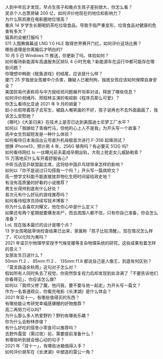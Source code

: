 人到中年后才发现，早点生孩子和晚点生孩子差别很大，你怎么看？  
吴京个人总票房破 200 亿，如何评价他现在的地位和影响力？  
为什么陈凯歌在电影圈地位很高？  
重庆 14 岁学生长期喝奶茶吃垃圾食品，导致手指严重变形，垃圾食品对健康的危害有多大？  
猫真的会被打服吗？  
S11 入围赛揭幕战 LNG 1:0 HLE 取得世界赛开门红，如何评价这场比赛？  
哪些道理是你离婚后才明白的?  
10 月 5 日 Windows 11 推送，你更新了吗，体验如何？  
如何看待新能源车高速服务区排队 4 小时充电？新能源车在运行中都可能存在哪些问题？  
你理想中韩剧《鱿鱼游戏》的结尾，应该是什么样？  
厦门 25 岁独居女孩被中介杀害，嫌疑人已被刑拘，独居女孩应该如何保障自身安全？  
美国贸易代表称将与中方就经贸问题展开坦率对话，释放了哪些信息？  
如何评价祝绪丹、邢昭林主演的电视剧《程序员那么可爱》？  
你怎么看待比亚迪 2021 年 9 月的销量？  
趁小长假带着孩子去写生，被路人嘲笑画的不好，孩子说再也不去外面画画了，我该怎么安慰她？  
《哪吒》《大圣归来》在技术上是否已达到美国迪士尼梦工厂水平？  
如何以「我嫁给了青梅竹马，但他的心上人不是我」为开头写一个故事？  
高中女生剪超短发是一种什么体验？  
如何看待日本海自出云号直升机母舰首次进行 F-35B 起降测试？  
想换 iPhone13，预计用 4 年，256G 够用吗？有必要买 512G 吗?  
如何看待网红 lu 一丝曝光前夫葛成孕期出轨，大街上抢走女儿威胁勒索？  
15 万落地买什么车开着舒服省心?  
许昕当选亚乒联盟副主席，这将给中国乒乓球带来怎样的影响？  
如何以「你不是说过只勾搭我一个吗？」开头写一篇病娇文？  
高一想学文科能不能直接放弃物化生把时间留给政史地？  
有没有高质量的好看的小说推荐？  
男生长得帅到底有什么好处？  
易次元有什么好玩的游戏推荐吗？  
如何看待程序员持续写技术博客？  
你为什么会喜欢刘耀文，他在你心中是什么定义？  
如果还有两个星期就要爆发丧尸，而且周围人都不信，只有你自己准备，你会怎么准备？  
LoL 现在版本最烂的设计是哪个点？  
13 岁女孩喝敌草快检查结果已出来，家属称「孩子比较清醒」，现在情况怎么样了，可以化险为夷吗？  
2021 年诺贝尔物理学奖授予气候变暖等复杂物理系统的研究，这些成果有着怎样的意义？  
女朋友生日送什么 ?  
50mm f1.2 、 85mm f1.2 、 135mm f1.8 都说自己是人像王，到底有何区别？  
「莫言路遥余秋雨」这句对子怎么对？  
假如所有人同时失去了视觉，你突然恢复视力后却发现到处涂满了「不要告诉他们你看得见」，你应该怎么做?  
如何以「我师父修了魔，他问我，要不要与他一起走」为开头写一篇文？  
作为一名普通观众，你看完电影《长津湖》是什么体会？  
2021 年双十一，有哪些值得买的东西？  
有哪些能让考研党幸福感爆棚的好物推荐？  
高二再努力可以吗?  
为什么那么多人热爱野钓？野钓有哪些乐趣？  
你为什么会粉林彦俊？  
有什么好吃的宿舍小零食可以推荐吗？  
去野外露营（需过夜）前，需要提前准备什么？  
有哪些听到就会很心动的句子？  
2021 年「双十一」，有哪些冰箱值得入手？  
如何评价胡军在《长津湖》中塑造的雷公一角？  
